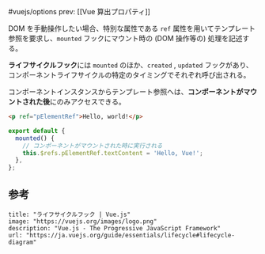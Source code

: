 #vuejs/options
prev: [[Vue 算出プロパティ]]

DOM を手動操作したい場合、特別な属性である `ref` 属性を用いてテンプレート参照を要求し、`mounted` フックにマウント時の (DOM 操作等の) 処理を記述する。

**ライフサイクルフック**には `mounted` のほか、`created` , `updated` フックがあり、コンポーネントライフサイクルの特定のタイミングでそれぞれ呼び出される。

コンポーネントインスタンスからテンプレート参照へは、**コンポーネントがマウントされた後**にのみアクセスできる。
```html
<p ref="pElementRef">Hello, world!</p>
```
```typescript
export default {
  mounted() {
    // コンポーネントがマウントされた時に実行される
    this.$refs.pElementRef.textContent = 'Hello, Vue!';
  },
};
```
## 参考
```embed
title: "ライフサイクルフック | Vue.js"
image: "https://vuejs.org/images/logo.png"
description: "Vue.js - The Progressive JavaScript Framework"
url: "https://ja.vuejs.org/guide/essentials/lifecycle#lifecycle-diagram"
```
